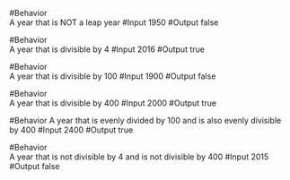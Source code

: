 
<!-- Business Logic Behaviors -->
#Behavior           
A year that is NOT a leap year
#Input
1950
#Output
false

#Behavior           
A year that is divisible by 4
#Input
2016
#Output
true

#Behavior           
A year that is divisible by 100
#Input
1900
#Output
false

#Behavior           
A year that is divisible by 400
#Input
2000
#Output
true

#Behavior
A year that is evenly divided by 100 and is also evenly divisible by 400
#Input
2400
#Output
true

#Behavior           
A year that is not divisible by 4 and is not divisible by 400
#Input
2015
#Output
false

<!-- User Interface Logic Behaviors -->
